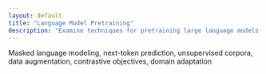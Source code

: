 ```yaml
---
layout: default
title: "Language Model Pretraining"
description: "Examine techniques for pretraining large language models on vast datasets."
---
```


<link rel="stylesheet" href="{{ '/assets/css/section-academic.css' | relative_url }}">

Masked language modeling, next-token prediction, unsupervised corpora, data augmentation, contrastive objectives, domain adaptation

<script>
  // Navigation variables - no previous for index
  window.prevSection = "/content/handbooks/foundation-models/section7/";
  window.nextSection = "/content/handbooks/foundation-models/section9/";
</script>

<script src="{{ '/assets/js/section-academic.js' | relative_url }}"></script>
